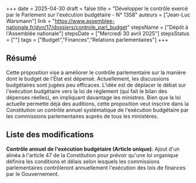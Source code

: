 +++
date = 2025-04-30
draft = false
title = "Développer le contrôle exercé par le Parlement sur l'exécution budgétaire - N° 1358"
auteurs = ["Jean-Luc Warsmann"]
link = "https://www.assemblee-nationale.fr/dyn/17/dossiers/controle_parl_budget"
stepsName = ["Dépôt à l'Assemblée nationale"]
stepsDate = ["Mercredi 30 avril 2025"]
stepsStatus = [""]
tags = ["Budget","Finances","Relations parlementaires"]
+++

## Résumé

Cette proposition vise à améliorer le contrôle parlementaire sur la manière dont le budget de l'État est dépensé. Actuellement, les discussions budgétaires sont jugées peu efficaces. L'idée est de déplacer le débat sur l'exécution budgétaire vers la loi de règlement (qui fait le bilan des dépenses réelles), en impliquant davantage les ministres. Bien que la loi actuelle permette déjà des auditions, cette proposition veut inscrire dans la Constitution un contrôle annuel systématique de l'exécution budgétaire par les commissions parlementaires auprès de tous les ministères.

## Liste des modifications

**Contrôle annuel de l'exécution budgétaire (Article unique)**: Ajout d'un alinéa à l'article 47 de la Constitution pour prévoir qu'une loi organique définira les conditions et délais selon lesquels les commissions parlementaires contrôleront annuellement l'exécution des lois de finances par le Gouvernement.
